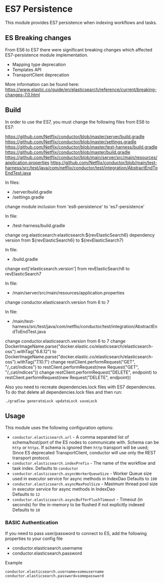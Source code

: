 # ES7 Persistence

This module provides ES7 persistence when indexing workflows and tasks.

## ES Breaking changes

From ES6 to ES7 there were significant breaking changes which affected ES7-persistence module implementation.
* Mapping type deprecation
* Templates API
* TransportClient deprecation

More information can be found here: https://www.elastic.co/guide/en/elasticsearch/reference/current/breaking-changes-7.0.html


## Build

In order to use the ES7, you must change the following files from ES6 to ES7:


https://github.com/Netflix/conductor/blob/master/server/build.gradle
https://github.com/Netflix/conductor/blob/master/settings.gradle
https://github.com/Netflix/conductor/blob/master/test-harness/build.gradle
https://github.com/Netflix/conductor/blob/master/build.gradle
https://github.com/Netflix/conductor/blob/main/server/src/main/resources/application.properties
https://github.com/Netflix/conductor/blob/main/test-harness/src/test/java/com/netflix/conductor/test/integration/AbstractEndToEndTest.java

In files:
- /server/build.gradle
- /settings.gradle

change module inclusion from 'es6-persistence' to 'es7-persistence'


In file:
 
- /test-harness/build.gradle

change org.elasticsearch:elasticsearch:${revElasticSearch6} dependency version from ${revElasticSearch6} to ${revElasticSearch7}


In file:
 
- /build.gradle

change ext['elasticsearch.version'] from revElasticSearch6 to revElasticSearch7


In file:
 
- /main/server/src/main/resources/application.properties

change conductor.elasticsearch.version from 6 to 7


In file:
 
- /main/test-harness/src/test/java/com/netflix/conductor/test/integration/AbstractEndToEndTest.java

change conductor.elasticsearch.version from 6 to 7
change DockerImageName.parse("docker.elastic.co/elasticsearch/elasticsearch-oss").withTag("6.8.12") to DockerImageName.parse("docker.elastic.co/elasticsearch/elasticsearch-oss").withTag("7.10.1")
change restClient.performRequest("GET", "/_cat/indices") to restClient.performRequest(new Request("GET", "/_cat/indices"))
change restClient.performRequest("DELETE", endpoint) to restClient.performRequest(new Request("DELETE", endpoint))

Also you need to recreate dependencies.lock files with ES7 dependencies. To do that delete all dependencies.lock files and then run: 

```
./gradlew generateLock updateLock saveLock
```

## Usage

This module uses the following configuration options:

* `conductor.elasticsearch.url` - A comma separated list of schema/host/port of the ES nodes to communicate with.
Schema can be `http` or `https`. If schema is ignored then `http` transport will be used;
Since ES deprecated TransportClient, conductor will use only the  REST transport protocol.
* `conductor.elasticsearch.indexPrefix` - The name of the workflow and task index.
Defaults to `conductor`
* `conductor.elasticsearch.asyncWorkerQueueSize` - Worker Queue size used in executor service for async methods in IndexDao 
Defaults to `100`
* `conductor.elasticsearch.asyncMaxPoolSize` - Maximum thread pool size in executor service for async methods in IndexDao        
Defaults to `12`
* `conductor.elasticsearch.asyncBufferFlushTimeout` - Timeout (in seconds) for the in-memory to be flushed if not explicitly indexed
Defaults to `10`

### BASIC Authentication
If you need to pass user/password to connect to ES, add the following properties to your config file
* conductor.elasticsearch.username
* conductor.elasticsearch.password

Example
```
conductor.elasticsearch.username=someusername
conductor.elasticsearch.password=somepassword
```
